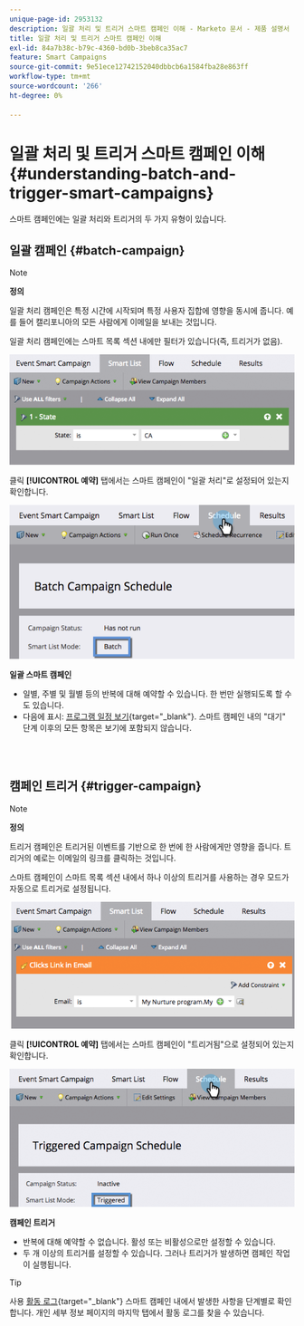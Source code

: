 ```yaml
---
unique-page-id: 2953132
description: 일괄 처리 및 트리거 스마트 캠페인 이해 - Marketo 문서 - 제품 설명서
title: 일괄 처리 및 트리거 스마트 캠페인 이해
exl-id: 84a7b38c-b79c-4360-bd0b-3beb8ca35ac7
feature: Smart Campaigns
source-git-commit: 9e51ece12742152040dbbcb6a1584fba28e863ff
workflow-type: tm+mt
source-wordcount: '266'
ht-degree: 0%

---
```


# 일괄 처리 및 트리거 스마트 캠페인 이해 {#understanding-batch-and-trigger-smart-campaigns}

스마트 캠페인에는 일괄 처리와 트리거의 두 가지 유형이 있습니다.

## 일괄 캠페인 {#batch-campaign}

>[!NOTE]
>
>**정의**
>
>일괄 처리 캠페인은 특정 시간에 시작되며 특정 사용자 집합에 영향을 동시에 줍니다. 예를 들어 캘리포니아의 모든 사람에게 이메일을 보내는 것입니다.

일괄 처리 캠페인에는 스마트 목록 섹션 내에만 필터가 있습니다(즉, 트리거가 없음).

![](assets/understanding-batch-and-trigger-smart-campaigns-1.png)

클릭 **[!UICONTROL 예약]** 탭에서는 스마트 캠페인이 &quot;일괄 처리&quot;로 설정되어 있는지 확인합니다.

![](assets/understanding-batch-and-trigger-smart-campaigns-2.png)

**일괄 스마트 캠페인**

* 일별, 주별 및 월별 등의 반복에 대해 예약할 수 있습니다. 한 번만 실행되도록 할 수도 있습니다.
* 다음에 표시: [프로그램 일정 보기](/help/marketo/product-docs/core-marketo-concepts/programs/program-schedule-view/navigating-the-program-schedule-view.md){target="_blank"}. 스마트 캠페인 내의 &quot;대기&quot; 단계 이후의 모든 항목은 보기에 포함되지 않습니다.

<br> 

## 캠페인 트리거 {#trigger-campaign}

>[!NOTE]
>
>**정의**
>
>트리거 캠페인은 트리거된 이벤트를 기반으로 한 번에 한 사람에게만 영향을 줍니다. 트리거의 예로는 이메일의 링크를 클릭하는 것입니다.

스마트 캠페인이 스마트 목록 섹션 내에서 하나 이상의 트리거를 사용하는 경우 모드가 자동으로 트리거로 설정됩니다.

![](assets/understanding-batch-and-trigger-smart-campaigns-3.png)

클릭 **[!UICONTROL 예약]** 탭에서는 스마트 캠페인이 &quot;트리거됨&quot;으로 설정되어 있는지 확인합니다.

![](assets/understanding-batch-and-trigger-smart-campaigns-4.png)

**캠페인 트리거**

* 반복에 대해 예약할 수 없습니다. 활성 또는 비활성으로만 설정할 수 있습니다.
* 두 개 이상의 트리거를 설정할 수 있습니다. 그러나 트리거가 발생하면 캠페인 작업이 실행됩니다.

>[!TIP]
>
>사용 [활동 로그](/help/marketo/product-docs/core-marketo-concepts/smart-lists-and-static-lists/managing-people-in-smart-lists/locate-the-activity-log-for-a-person.md){target="_blank"} 스마트 캠페인 내에서 발생한 사항을 단계별로 확인합니다. 개인 세부 정보 페이지의 마지막 탭에서 활동 로그를 찾을 수 있습니다.
